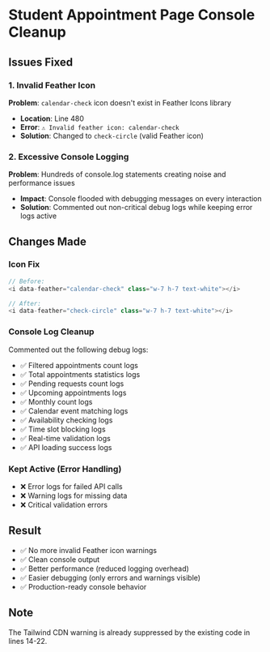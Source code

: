 # Student Appointment Page Console Cleanup

## Issues Fixed

### 1. Invalid Feather Icon
**Problem**: `calendar-check` icon doesn't exist in Feather Icons library
- **Location**: Line 480
- **Error**: `⚠️ Invalid feather icon: calendar-check`
- **Solution**: Changed to `check-circle` (valid Feather icon)

### 2. Excessive Console Logging
**Problem**: Hundreds of console.log statements creating noise and performance issues
- **Impact**: Console flooded with debugging messages on every interaction
- **Solution**: Commented out non-critical debug logs while keeping error logs active

## Changes Made

### Icon Fix
```javascript
// Before:
<i data-feather="calendar-check" class="w-7 h-7 text-white"></i>

// After:
<i data-feather="check-circle" class="w-7 h-7 text-white"></i>
```

### Console Log Cleanup
Commented out the following debug logs:
- ✅ Filtered appointments count logs
- ✅ Total appointments statistics logs  
- ✅ Pending requests count logs
- ✅ Upcoming appointments logs
- ✅ Monthly count logs
- ✅ Calendar event matching logs
- ✅ Availability checking logs
- ✅ Time slot blocking logs
- ✅ Real-time validation logs
- ✅ API loading success logs

### Kept Active (Error Handling)
- ❌ Error logs for failed API calls
- ❌ Warning logs for missing data
- ❌ Critical validation errors

## Result
- ✅ No more invalid Feather icon warnings
- ✅ Clean console output
- ✅ Better performance (reduced logging overhead)
- ✅ Easier debugging (only errors and warnings visible)
- ✅ Production-ready console behavior

## Note
The Tailwind CDN warning is already suppressed by the existing code in lines 14-22.
